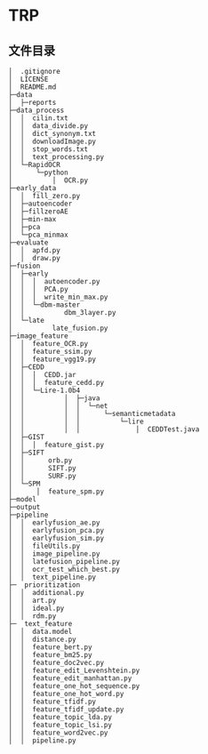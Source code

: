 # TRP
## 文件目录
    │  .gitignore
    │  LICENSE
    │  README.md
    ├─data
    │  ├─reports 
    ├─data_process
    │  │  cilin.txt
    │  │  data_divide.py
    │  │  dict_synonym.txt
    │  │  downloadImage.py
    │  │  stop_words.txt
    │  │  text_processing.py
    │  └─RapidOCR
    │      └─python
    │          │  OCR.py
    ├─early_data
    │  │  fill_zero.py
    │  ├─autoencoder
    │  ├─fillzeroAE
    │  ├─min-max
    │  ├─pca
    │  └─pca_minmax
    ├─evaluate
    │  │  apfd.py
    │  │  draw.py
    ├─fusion
    │  ├─early
    │  │  │  autoencoder.py
    │  │  │  PCA.py
    │  │  │  write_min_max.py
    │  │  └─dbm-master
    │  │          dbm_3layer.py
    │  └─late
    │          late_fusion.py
    ├─image_feature
    │  │  feature_OCR.py
    │  │  feature_ssim.py
    │  │  feature_vgg19.py
    │  ├─CEDD
    │  │  │  CEDD.jar
    │  │  │  feature_cedd.py
    │  │  └─Lire-1.0b4
    │  │          │  ├─java
    │  │          │  │  └─net
    │  │          │  │      └─semanticmetadata
    │  │          │  │          └─lire
    │  │          │  │              │  CEDDTest.java
    │  ├─GIST
    │  │  │  feature_gist.py
    │  ├─SIFT
    │  │      orb.py
    │  │      SIFT.py
    │  │      SURF.py
    │  └─SPM
    │      │  feature_spm.py
    ├─model
    ├─output
    ├─pipeline
    │  │  earlyfusion_ae.py
    │  │  earlyfusion_pca.py
    │  │  earlyfusion_sim.py
    │  │  fileUtils.py
    │  │  image_pipeline.py
    │  │  latefusion_pipeline.py
    │  │  ocr_test_which_best.py
    │  │  text_pipeline.py
    ├─  prioritization
    │  │  additional.py
    │  │  art.py
    │  │  ideal.py
    │  │  rdm.py
    ├─  text_feature
    │  │  data.model
    │  │  distance.py
    │  │  feature_bert.py
    │  │  feature_bm25.py
    │  │  feature_doc2vec.py
    │  │  feature_edit_Levenshtein.py
    │  │  feature_edit_manhattan.py
    │  │  feature_one_hot_sequence.py
    │  │  feature_one_hot_word.py
    │  │  feature_tfidf.py
    │  │  feature_tfidf_update.py
    │  │  feature_topic_lda.py
    │  │  feature_topic_lsi.py
    │  │  feature_word2vec.py
    │  │  pipeline.py
